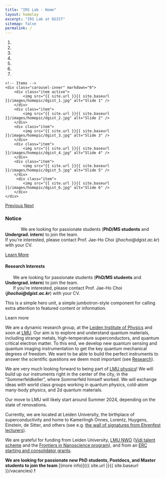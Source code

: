 ```yaml
---
title: "IRS Lab - Home"
layout: homelay
excerpt: "IRS Lab at DGIST"
sitemap: false
permalink: /
---
```


<div markdown="0" id="carousel" class="carousel slide" data-ride="carousel" data-interval="4000" data-pause="hover" >
    <!-- Menu -->
    <ol class="carousel-indicators">
        <li data-target="#carousel" data-slide-to="0" class="active"></li>
        <li data-target="#carousel" data-slide-to="1"></li>
        <li data-target="#carousel" data-slide-to="2"></li>
        <li data-target="#carousel" data-slide-to="3"></li>
        <li data-target="#carousel" data-slide-to="4"></li>
        <li data-target="#carousel" data-slide-to="5"></li>
        <li data-target="#carousel" data-slide-to="6"></li>
    </ol>

    <!-- Items -->
    <div class="carousel-inner" markdown="0">
        <div class="item active">
            <img src="{{ site.url }}{{ site.baseurl }}/images/homepic/dgist_1.jpg" alt="Slide 1" />
        </div>
        <div class="item">
            <img src="{{ site.url }}{{ site.baseurl }}/images/homepic/dgist_2.jpg" alt="Slide 2" />
        </div>
        <div class="item">
            <img src="{{ site.url }}{{ site.baseurl }}/images/homepic/dgist_3.jpg" alt="Slide 3" />
        </div>
        <div class="item">
            <img src="{{ site.url }}{{ site.baseurl }}/images/homepic/dgist_4.jpg" alt="Slide 4" />
        </div>
        <div class="item">
            <img src="{{ site.url }}{{ site.baseurl }}/images/homepic/dgist_5.jpg" alt="Slide 5" />
        </div>       
         <div class="item">
            <img src="{{ site.url }}{{ site.baseurl }}/images/homepic/dgist_6.jpg" alt="Slide 6" />
        </div>
    </div>
  <a class="left carousel-control" href="#carousel" role="button" data-slide="prev">
    <span class="glyphicon glyphicon-chevron-left" aria-hidden="true"></span>
    <span class="sr-only">Previous</span>
  </a>
  <a class="right carousel-control" href="#carousel" role="button" data-slide="next">
    <span class="glyphicon glyphicon-chevron-right" aria-hidden="true"></span>
    <span class="sr-only">Next</span>
  </a>
</div>

<div class="panel panel-primary">
  <div class="panel-heading">
    <h3 class="panel-title">Notice</h3>
  </div>
  <div class="panel-body">
    <span style="margin-left: 10%">We are looking for passionate students (<b>PhD/MS students</b> and <b>Undergrad. intern</b>) to join the team.<br>
    If you're interested, please contact Prof. Jae-Ho Choi (<i>jhochoi@dgist.ac.kr</i>) with your CV.
    </span>
    <p><a href="#" class="btn btn-primary">Learn More</a></p>
  </div>
</div>

<div class="well">
  <h4>Research Interests</h4>
  <span style="margin-left: 5%">We are looking for passionate students (<b>PhD/MS students</b> and <b>Undergrad. intern</b>) to join the team.<br></span>
  <span style="margin-left: 5%">If you're interested, please contact Prof. Jae-Ho Choi (<b><i>jhochoi@dgist.ac.kr</i></b>) with your CV.</span>
  
  <p>This is a simple hero unit, a simple jumbotron-style component for calling extra attention to featured content or information.</p>
  <p><a class="btn btn-primary btn">Learn more</a></p>
</div>

We are a dynamic research group, at the [Leiden Institute of Physics](http://www.physics.leidenuniv.nl) and soon at [LMU](https://www.physik.lmu.de/en/index.html). Our aim is to explore and understand quantum materials, including strange metals, high-temperature superconductors, and quantum critical electron matter. To this end, we develop new quantum sensing and quantum imaging instrumentation to get the key quantum mechanical degrees of freedom. We want to be able to build the perfect instruments to answer the scientific questions we deem most important (see [Research](research)). 


We are very much looking forward to being part of [LMU physics](https://www.physik.lmu.de/en/index.html)! We will build up our instruments right in the center of the city, in the “Sommerfeldkeller”, where Sommerfeld himself worked. We will exchange ideas with world class groups working in quantum physics, cold-atom many-body physics, and 2d quantum materials.

Our move to LMU will likely start around Summer 2024, depending on the state of renovations. 

Currently, we are located at Leiden University, the birthplace of superconductivity and home to Kamerlingh Onnes, Lorentz, Huygens, Einstein, de Sitter, and others (see e.g. [the wall of signatures from Ehrenfest lecturers](https://www.lorentz.leidenuniv.nl/history/colloquium/muur_heel.html)). 

We are grateful for funding from Leiden University, [LMU ](https://www.lmu.de) [NWO](www.nwo.nl) ([Vidi talent scheme](http://www.nwo.nl/en/research-and-results/programmes/Talent+Scheme) and the [Frontiers in Nanoscience program](https://www.universiteitleiden.nl/en/research/research-projects/science/frontiers-of-nanoscience-nanofront)), and from an [ERC starting and consolidator grants](https://erc.europa.eu/funding/starting-grants).

 **We are  looking for passionate new PhD students, Postdocs, and Master students to join the team** [(more info)]({{ site.url }}{{ site.baseurl }}/vacancies) **!**


<br><br>